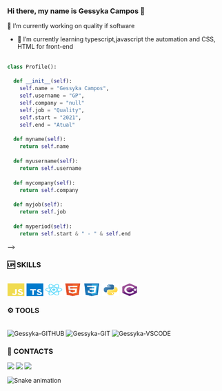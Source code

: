### Hi there, my name is Gessyka Campos 👋


🔭 I’m currently working on quality if software
- 🌱 I’m currently learning typescript,javascript the automation and CSS, HTML for front-end

##
```python
class Profile():
    
  def __init__(self):
    self.name = "Gessyka Campos",
    self.username = "GP",
    self.company = "null"
    self.job = "Quality",
    self.start = "2021",
    self.end = "Atual"
  
  def myname(self):
    return self.name

  def myusername(self):
    return self.username

  def mycompany(self):
    return self.company

  def myjob(self):
    return self.job
  
  def myperiod(self):
    return self.start & " - " & self.end

```

-->
<h3>🆙 SKILLS</h3>

<div style="display: inline_block"><br>
  <img align="center" alt="Gessyka-Js" height="30" width="40" src="https://raw.githubusercontent.com/devicons/devicon/master/icons/javascript/javascript-plain.svg">
  <img align="center" alt="Gessyka-Ts" height="30" width="40" src="https://raw.githubusercontent.com/devicons/devicon/master/icons/typescript/typescript-plain.svg">
  <img align="center" alt="Gessyka-React" height="30" width="40" src="https://raw.githubusercontent.com/devicons/devicon/master/icons/react/react-original.svg">
  <img align="center" alt="Gessyka-HTML" height="30" width="40" src="https://raw.githubusercontent.com/devicons/devicon/master/icons/html5/html5-original.svg">
  <img align="center" alt="Gessyka-CSS" height="30" width="40" src="https://raw.githubusercontent.com/devicons/devicon/master/icons/css3/css3-original.svg">
  <img align="center" alt="Gessyka-Python" height="30" width="40" src="https://raw.githubusercontent.com/devicons/devicon/master/icons/python/python-original.svg">
  <img align="center" alt="Gessyka-Csharp" height="30" width="40" src="https://raw.githubusercontent.com/devicons/devicon/master/icons/csharp/csharp-original.svg">
</div>


<h3>⚙️ TOOLS</h3>
<div style="display: inline_block"><br>
    <img align="center" alt="Gessyka-GITHUB" height="30" width="40" src="https://cdn.jsdelivr.net/gh/devicons/devicon/icons/github/github-original.svg">
    <img align="center" alt="Gessyka-GIT" height="30" width="40" src="https://cdn.jsdelivr.net/gh/devicons/devicon/icons/git/git-original.svg">
    <img align="center" alt="Gessyka-VSCODE" height="30" width="40" src="https://cdn.jsdelivr.net/gh/devicons/devicon/icons/vscode/vscode-original.svg"> 
</div>


<h3>📱 CONTACTS</h3>
<div> 
  <a href="https://github.com/gessykacampos" >
 	<a href="https://instagram.com/gessykaaraujocampos" target="_blank"><img src="https://img.shields.io/badge/-Instagram-%23E4405F?style=for-the-badge&logo=instagram&logoColor=white" target="_blank"></a>
  <a href = "mailto:gessykapollyana@gmail.com"><img src="https://img.shields.io/badge/-Gmail-%23333?style=for-the-badge&logo=gmail&logoColor=white" target="_blank"></a>
  <a href="https://www.linkedin.com/in/gessykacampos" target="_blank"><img src="https://img.shields.io/badge/-LinkedIn-%230077B5?style=for-the-badge&logo=linkedin&logoColor=white" target="_blank"></a> 
  
</div>


 ![Snake animation](https://github.com/gessykacampos/gessykacampos/blob/output/github-contribution-grid-snake.svg)
  
</div>
